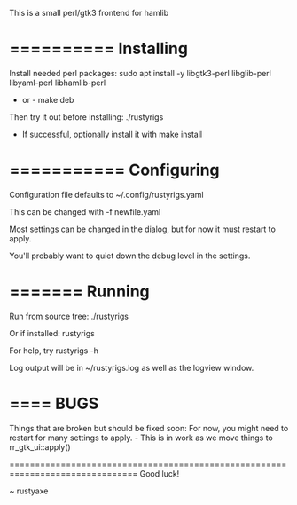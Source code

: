 This is a small perl/gtk3 frontend for hamlib


==========
Installing
==========
Install needed perl packages:
	sudo apt install -y libgtk3-perl libglib-perl libyaml-perl libhamlib-perl
- or -
	make deb

Then try it out before installing:
	./rustyrigs

- If successful, optionally install it with
	make install

===========
Configuring
===========
Configuration file defaults to ~/.config/rustyrigs.yaml

This can be changed with -f newfile.yaml

Most settings can be changed in the dialog, but for now it must restart to apply.

You'll probably want to quiet down the debug level in the settings.

=======
Running
=======
Run from source tree:
	./rustyrigs

Or if installed:
	rustyrigs

For help, try rustyrigs -h

Log output will be in ~/rustyrigs.log as well as the logview window.

====
BUGS
====
Things that are broken but should be fixed soon:
	For now, you might need to restart for many settings to apply.
	- This is in work as we move things to rr_gtk_ui::apply()

===============================================================================
Good luck!

~ rustyaxe
